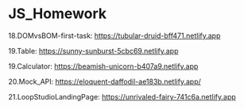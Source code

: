 # JS_Homework
18.DOMvsBOM-first-task: https://tubular-druid-bff471.netlify.app

19.Table: https://sunny-sunburst-5cbc69.netlify.app

19.Calculator: https://beamish-unicorn-b407a9.netlify.app

20.Mock_API: https://eloquent-daffodil-ae183b.netlify.app/

21.LoopStudioLandingPage: https://unrivaled-fairy-741c6a.netlify.app